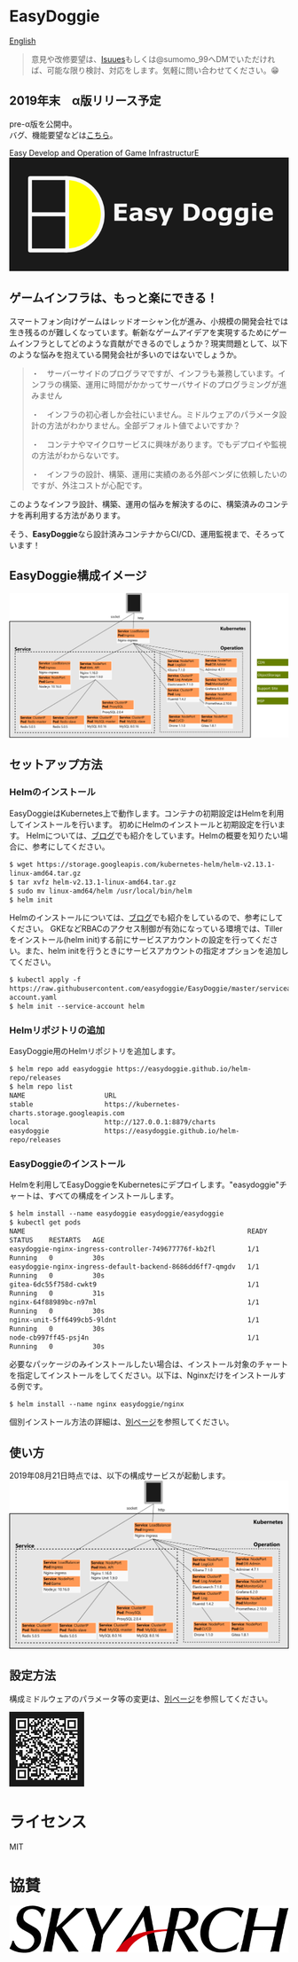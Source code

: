 # EasyDoggie
[English](https://github.com/easydoggie/EasyDoggie/blob/master/README_en.md)
> 意見や改修要望は、[Isuues](https://github.com/easydoggie/EasyDoggie/issues/new/choose)もしくは@sumomo_99へDMでいただければ、可能な限り検討、対応をします。気軽に問い合わせてください。😁  
  
## 2019年末　α版リリース予定
pre-α版を公開中。  
バグ、機能要望などは[こちら](https://github.com/easydoggie/EasyDoggie/issues/new/choose)。

Easy Develop and Operation of Game InfrastructurE  
[![logo](https://github.com/easydoggie/EasyDoggie/blob/master/images/logo2.png)](https://easydoggie.github.io/EasyDoggie/)
##  ゲームインフラは、もっと楽にできる！

スマートフォン向けゲームはレッドオーシャン化が進み、小規模の開発会社では生き残るのが難しくなっています。斬新なゲームアイデアを実現するためにゲームインフラとしてどのような貢献ができるのでしょうか？現実問題として、以下のような悩みを抱えている開発会社が多いのではないでしょうか。

> ・　サーバーサイドのプログラマですが、インフラも兼務しています。インフラの構築、運用に時間がかかってサーバサイドのプログラミングが進みません
>
> ・　インフラの初心者しか会社にいません。ミドルウェアのパラメータ設計の方法がわかりません。全部デフォルト値でよいですか？
>
> ・　コンテナやマイクロサービスに興味があります。でもデプロイや監視の方法がわからないです。
>
> ・　インフラの設計、構築、運用に実績のある外部ベンダに依頼したいのですが、外注コストが心配です。

このようなインフラ設計、構築、運用の悩みを解決するのに、構築済みのコンテナを再利用する方法があります。  

そう、**EasyDoggie**なら設計済みコンテナからCI/CD、運用監視まで、そろっています！

## EasyDoggie構成イメージ
![structure](https://github.com/easydoggie/EasyDoggie/blob/master/images/structure_all.png)

## セットアップ方法
### Helmのインストール
EasyDoggieはKubernetes上で動作します。コンテナの初期設定はHelmを利用してインストールを行います。
初めにHelmのインストールと初期設定を行います。
Helmについては、[ブログ](https://www.skyarch.net/blog/?p=16335)でも紹介をしています。Helmの概要を知りたい場合に、参考にしてください。

```text
$ wget https://storage.googleapis.com/kubernetes-helm/helm-v2.13.1-linux-amd64.tar.gz
$ tar xvfz helm-v2.13.1-linux-amd64.tar.gz
$ sudo mv linux-amd64/helm /usr/local/bin/helm
$ helm init
```

Helmのインストールについては、[ブログ](https://www.skyarch.net/blog/?p=16350)でも紹介をしているので、参考にしてください。
GKEなどRBACのアクセス制御が有効になっている環境では、Tillerをインストール(helm init)する前にサービスアカウントの設定を行ってください。また、helm initを行うときにサービスアカウントの指定オプションを追加してください。
```text
$ kubectl apply -f https://raw.githubusercontent.com/easydoggie/EasyDoggie/master/serviceaccount/helm-account.yaml
$ helm init --service-account helm
```

### Helmリポジトリの追加
EasyDoggie用のHelmリポジトリを追加します。
```text
$ helm repo add easydoggie https://easydoggie.github.io/helm-repo/releases
$ helm repo list
NAME                    URL
stable                  https://kubernetes-charts.storage.googleapis.com
local                   http://127.0.0.1:8879/charts
easydoggie              https://easydoggie.github.io/helm-repo/releases
```

### EasyDoggieのインストール
Helmを利用してEasyDoggieをKubernetesにデプロイします。"easydoggie"チャートは、すべての構成をインストールします。
```text
$ helm install --name easydoggie easydoggie/easydoggie
$ kubectl get pods
NAME                                                        READY   STATUS    RESTARTS   AGE
easydoggie-nginx-ingress-controller-749677776f-kb2fl        1/1     Running   0          30s
easydoggie-nginx-ingress-default-backend-8686dd6ff7-qmgdv   1/1     Running   0          30s
gitea-6dc55f758d-cwkt9                                      1/1     Running   0          31s
nginx-64f88989bc-n97ml                                      1/1     Running   0          30s
nginx-unit-5ff6499cb5-9ldnt                                 1/1     Running   0          30s
node-cb997ff45-psj4n                                        1/1     Running   0          30s
```
必要なパッケージのみインストールしたい場合は、インストール対象のチャートを指定してインストールをしてください。以下は、Nginxだけをインストールする例です。
```text
$ helm install --name nginx easydoggie/nginx
```
個別インストール方法の詳細は、[別ページ](https://easydoggie.github.io/EasyDoggie/install/)を参照してください。
## 使い方
2019年08月21日時点では、以下の構成サービスが起動します。
![structure_2](https://github.com/easydoggie/EasyDoggie/blob/master/images/structure2.png)

## 設定方法
構成ミドルウェアのパラメータ等の変更は、[別ページ](https://easydoggie.github.io/EasyDoggie/config/)を参照してください。

![qr](https://github.com/easydoggie/EasyDoggie/blob/master/images/easydoggie_qr2.png)

# ライセンス
MIT

# 協賛
[![skyarch](https://github.com/easydoggie/EasyDoggie/blob/master/images/skyarch.gif)](https://www.skyarch.net/)